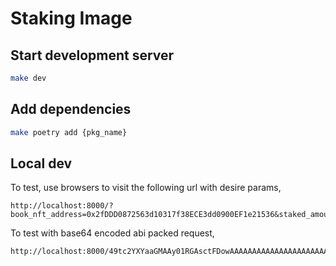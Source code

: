 # Staking Image

## Start development server

```bash
make dev
```

## Add dependencies

```bash
make poetry add {pkg_name}
```

## Local dev

To test, use browsers to visit the following url with desire params,

```
http://localhost:8000/?book_nft_address=0x2fDDD0872563d10317f38ECE3dd0900EF1e21536&staked_amount=123&reward_index=234&initial_staker=0x146736dd2Ccb1dbDF266130a117609E00ad566b1
```

To test with base64 encoded abi packed request,

```
http://localhost:8000/49tc2YXYaaGMAAy01RGAsctFDowAAAAAAAAAAAAAAAAAAAAAAAAAAAAAAAAAAAAAAAAABwAAAAAAAAAAAAAAAAAAAAAAAAAAAAAAAAAAAAAAAAAAcJl5cMUYEtw6AQx9AbUODRfcecg=
```

